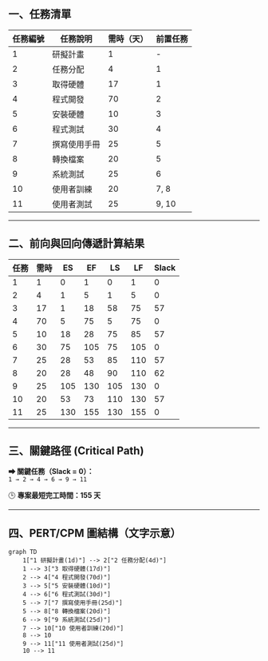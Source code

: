 ## 一、任務清單

| 任務編號 | 任務說明 | 需時（天） | 前置任務 |
|-----------|-----------|-------------|-----------|
| 1 | 研擬計畫 | 1 | - |
| 2 | 任務分配 | 4 | 1 |
| 3 | 取得硬體 | 17 | 1 |
| 4 | 程式開發 | 70 | 2 |
| 5 | 安裝硬體 | 10 | 3 |
| 6 | 程式測試 | 30 | 4 |
| 7 | 撰寫使用手冊 | 25 | 5 |
| 8 | 轉換檔案 | 20 | 5 |
| 9 | 系統測試 | 25 | 6 |
| 10 | 使用者訓練 | 20 | 7, 8 |
| 11 | 使用者測試 | 25 | 9, 10 |

---

## 二、前向與回向傳遞計算結果

| 任務 | 需時 | ES | EF | LS | LF | Slack |
|------|------|----|----|----|----|--------|
| 1 | 1 | 0 | 1 | 0 | 1 | 0 |
| 2 | 4 | 1 | 5 | 1 | 5 | 0 |
| 3 | 17 | 1 | 18 | 58 | 75 | 57 |
| 4 | 70 | 5 | 75 | 5 | 75 | 0 |
| 5 | 10 | 18 | 28 | 75 | 85 | 57 |
| 6 | 30 | 75 | 105 | 75 | 105 | 0 |
| 7 | 25 | 28 | 53 | 85 | 110 | 57 |
| 8 | 20 | 28 | 48 | 90 | 110 | 62 |
| 9 | 25 | 105 | 130 | 105 | 130 | 0 |
| 10 | 20 | 53 | 73 | 110 | 130 | 57 |
| 11 | 25 | 130 | 155 | 130 | 155 | 0 |

---

## 三、關鍵路徑 (Critical Path)

**➡ 關鍵任務（Slack = 0）：**  
`1 → 2 → 4 → 6 → 9 → 11`

🕒 **專案最短完工時間：155 天**

---

## 四、PERT/CPM 圖結構（文字示意）


```mermaid
graph TD
    1["1 研擬計畫(1d)"] --> 2["2 任務分配(4d)"]
    1 --> 3["3 取得硬體(17d)"]
    2 --> 4["4 程式開發(70d)"]
    3 --> 5["5 安裝硬體(10d)"]
    4 --> 6["6 程式測試(30d)"]
    5 --> 7["7 撰寫使用手冊(25d)"]
    5 --> 8["8 轉換檔案(20d)"]
    6 --> 9["9 系統測試(25d)"]
    7 --> 10["10 使用者訓練(20d)"]
    8 --> 10
    9 --> 11["11 使用者測試(25d)"]
    10 --> 11
